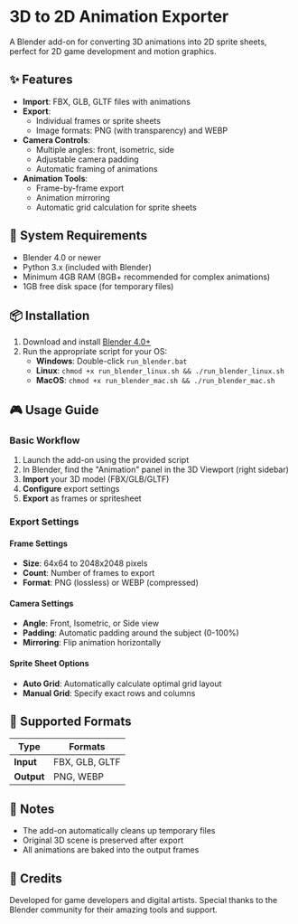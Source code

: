 # 3D to 2D Animation Exporter

A Blender add-on for converting 3D animations into 2D sprite sheets, perfect for 2D game development and motion graphics.

## ✨ Features

- **Import**: FBX, GLB, GLTF files with animations
- **Export**: 
  - Individual frames or sprite sheets
  - Image formats: PNG (with transparency) and WEBP
- **Camera Controls**:
  - Multiple angles: front, isometric, side
  - Adjustable camera padding
  - Automatic framing of animations
- **Animation Tools**:
  - Frame-by-frame export
  - Animation mirroring
  - Automatic grid calculation for sprite sheets

## 🚀 System Requirements

- Blender 4.0 or newer
- Python 3.x (included with Blender)
- Minimum 4GB RAM (8GB+ recommended for complex animations)
- 1GB free disk space (for temporary files)

## 📦 Installation

1. Download and install [Blender 4.0+](https://www.blender.org/download/)
2. Run the appropriate script for your OS:
   - **Windows**: Double-click `run_blender.bat`
   - **Linux**: `chmod +x run_blender_linux.sh && ./run_blender_linux.sh`
   - **MacOS**: `chmod +x run_blender_mac.sh && ./run_blender_mac.sh`

## 🎮 Usage Guide

### Basic Workflow
1. Launch the add-on using the provided script
2. In Blender, find the "Animation" panel in the 3D Viewport (right sidebar)
3. **Import** your 3D model (FBX/GLB/GLTF)
4. **Configure** export settings
5. **Export** as frames or spritesheet

### Export Settings

#### Frame Settings
- **Size**: 64x64 to 2048x2048 pixels
- **Count**: Number of frames to export
- **Format**: PNG (lossless) or WEBP (compressed)

#### Camera Settings
- **Angle**: Front, Isometric, or Side view
- **Padding**: Automatic padding around the subject (0-100%)
- **Mirroring**: Flip animation horizontally

#### Sprite Sheet Options
- **Auto Grid**: Automatically calculate optimal grid layout
- **Manual Grid**: Specify exact rows and columns

## 🔄 Supported Formats

| Type      | Formats                     |
|-----------|----------------------------|
| **Input** | FBX, GLB, GLTF             |
| **Output**| PNG, WEBP |

## 📝 Notes
- The add-on automatically cleans up temporary files
- Original 3D scene is preserved after export
- All animations are baked into the output frames

## 🙏 Credits

Developed for game developers and digital artists.
Special thanks to the Blender community for their amazing tools and support.
